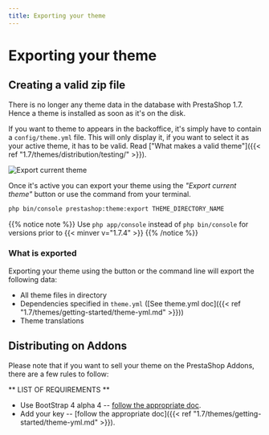 ```yaml
---
title: Exporting your theme
---
```


# Exporting your theme

## Creating a valid zip file

There is no longer any theme data in the database with PrestaShop 1.7. Hence a theme is installed as soon as
it's on the disk.

If you want to theme to appears in the backoffice, it's simply have to contain a `config/theme.yml` file.
This will only display it, if you want to select it as your active theme, it has to be valid. Read ["What
makes a valid theme"]({{< ref "1.7/themes/distribution/testing/" >}}).


![Export current theme](../img/export-current-theme.png)

Once it's active you can export your theme using the _"Export current theme"_ button or use the command
from your terminal.

```bash
php bin/console prestashop:theme:export THEME_DIRECTORY_NAME
```

{{% notice note %}}
Use `php app/console` instead of `php bin/console` for versions prior to {{< minver v="1.7.4" >}}
{{% /notice %}}

### What is exported

Exporting your theme using the button or the command line will export the following data:

* All theme files in directory
* Dependencies specified in `theme.yml` ([See theme.yml doc]({{< ref "1.7/themes/getting-started/theme-yml.md" >}}))
* Theme translations

## Distributing on Addons

Please note that if you want to sell your theme on the PrestaShop Addons, there are a few rules to follow:

** LIST OF REQUIREMENTS **

* Use BootStrap 4 alpha 4 -- [follow the appropriate doc](https://github.com/twbs/bootstrap/tree/v4.0.0-alpha.4/docs).
* Add your key -- [follow the appropriate doc]({{< ref "1.7/themes/getting-started/theme-yml.md" >}}).
